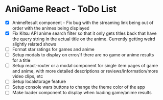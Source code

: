 # AniGame React - ToDo List

-   [x] AnimeResult component - Fix bug with the streaming link being out of order with the animes being displayed
-   [x] Fix Kitsu API anime search filter so that it only gets titles back that have the query string in the actual title on the anime. Currently getting weird slightly related shows
-   [ ] Format star ratings for games and anime
-   [ ] Setup modals to display on error/if there are no game or anime results for a title
-   [ ] Setup react-router or a modal component for single item pages of game and anime, with more detailed descriptions or reviews/information/more video clips, etc
-   [ ] Setup localstorage feature
-   [ ] Setup console wars buttons to change the theme color of the app
-   [ ] Make loader component to display when loading game/anime results

